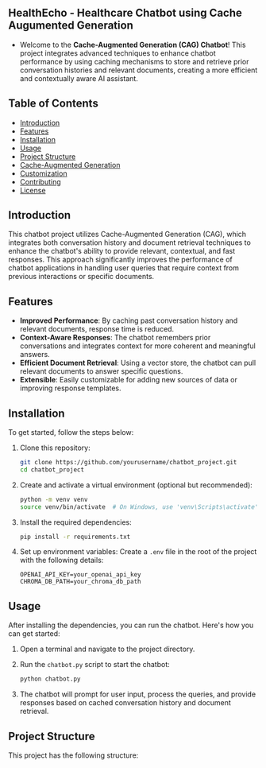 ## HealthEcho - Healthcare Chatbot using Cache Augumented Generation

- Welcome to the **Cache-Augmented Generation (CAG) Chatbot**! This project integrates advanced techniques to enhance chatbot performance by using caching mechanisms to store and retrieve prior conversation histories and relevant documents, creating a more efficient and contextually aware AI assistant.


## Table of Contents
- [Introduction](#introduction)
- [Features](#features)
- [Installation](#installation)
- [Usage](#usage)
- [Project Structure](#project-structure)
- [Cache-Augmented Generation](#cache-augmented-generation-cag)
- [Customization](#customization)
- [Contributing](#contributing)
- [License](#license)

## Introduction

This chatbot project utilizes Cache-Augmented Generation (CAG), which integrates both conversation history and document retrieval techniques to enhance the chatbot's ability to provide relevant, contextual, and fast responses. This approach significantly improves the performance of chatbot applications in handling user queries that require context from previous interactions or specific documents.

## Features

- **Improved Performance**: By caching past conversation history and relevant documents, response time is reduced.
- **Context-Aware Responses**: The chatbot remembers prior conversations and integrates context for more coherent and meaningful answers.
- **Efficient Document Retrieval**: Using a vector store, the chatbot can pull relevant documents to answer specific questions.
- **Extensible**: Easily customizable for adding new sources of data or improving response templates.

## Installation

To get started, follow the steps below:

1. Clone this repository:
    ```bash
    git clone https://github.com/yourusername/chatbot_project.git
    cd chatbot_project
    ```

2. Create and activate a virtual environment (optional but recommended):
    ```bash
    python -m venv venv
    source venv/bin/activate  # On Windows, use 'venv\Scripts\activate'
    ```

3. Install the required dependencies:
    ```bash
    pip install -r requirements.txt
    ```

4. Set up environment variables:
    Create a `.env` file in the root of the project with the following details:
    ```
    OPENAI_API_KEY=your_openai_api_key
    CHROMA_DB_PATH=your_chroma_db_path
    ```

## Usage

After installing the dependencies, you can run the chatbot. Here's how you can get started:

1. Open a terminal and navigate to the project directory.
2. Run the `chatbot.py` script to start the chatbot:
    ```bash
    python chatbot.py
    ```

3. The chatbot will prompt for user input, process the queries, and provide responses based on cached conversation history and document retrieval.

## Project Structure

This project has the following structure:

